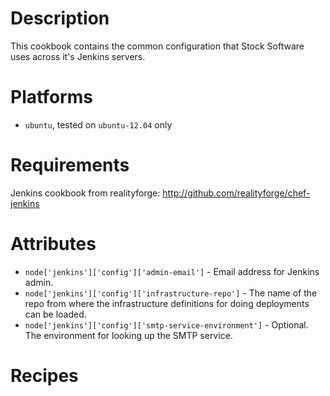 Description
===========

This cookbook contains the common configuration that Stock Software uses across it's Jenkins servers.

Platforms
=========
- `ubuntu`, tested on `ubuntu-12.04` only

Requirements
============

Jenkins cookbook from realityforge: http://github.com/realityforge/chef-jenkins

Attributes
==========

* `node['jenkins']['config']['admin-email']` - Email address for Jenkins admin.
* `node['jenkins']['config']['infrastructure-repo']` - The name of the repo from where the infrastructure definitions for doing deployments can be loaded.
* `node['jenkins']['config']['smtp-service-environment']` - Optional. The environment for looking up the SMTP service.

Recipes
=======


